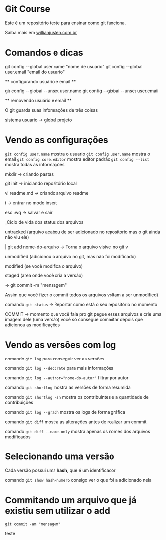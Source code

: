 
# Git Course

Este é um repositório teste para ensinar como git funciona.


Saiba mais em [willianjusten.com.br](https://willianjusten.com.br)

# Comandos e dicas

git config --global user.name "nome de usuario"
git config --global user.email "email do usuario"
 
** configurando usuário e email **


git config --global --unset user.name 
git config --global --unset user.email

** removendo usuário e email **

O git guarda suas infomrações de três coisas

sistema
usuario -> global
projeto

# Vendo as configurações

``git config user.name`` mostra o usuario
``git config user.name`` mostra o email
``git config core.editor`` mostra editor padrão
``git config --list`` mostra todas as informações


mkdir -> criando pastas

git init -> iniciando repositório local

vi readme.md -> criando arquivo readme

i -> entrar no modo insert

esc :wq -> salvar e sair

_Ciclo de vida dos status dos arquivos

untracked (arquivo acabou de ser adicionado no repositorio mas o git ainda não viu ele)

| git add nome-do-arquivo -> Torna o arquivo visivel no git
v  

unmodified (adicionou o arquivo no git, mas não foi modificado)


modified (se você modifica o arquivo)


staged (area onde você cria a versão)

-> git commit -m "mensagem"


Assim que você fizer o commit todos os arquivos voltam a ser unmodified)

comando ``git status`` -> Reportar como está o seu repositório no momento


COMMIT -> momento que você fala pro git pegue esses arquivos e crie uma imagem dele (uma versão)
você só consegue commitar depois que adicionou as modificações


# Vendo as versões com log

comando ``git log`` para conseguir ver as versões

comando ``git log --decorate`` para mais informações

comando ``git log --author="nome-do-autor"`` filtrar por autor

comando ``git shortlog`` mostra as versões de forma resumida

comando ``git shortlog -sn`` mostra os contribuintes e a quantidade de contribuições

comando ``git log --graph`` mostra os logs de forma gráfica

comando ``git diff`` mostra as alterações antes de realizar um commit

comando ``git diff --name-only`` mostra apenas os nomes dos arquivos modificados


# Selecionando uma versão

Cada versão possui uma **hash**, que é um identificador 

comando ``git show hash-numero`` consigo ver o que foi a adicionado nela


# Commitando um arquivo que já existiu sem utilizar o add

``git commit -am "mensagem"``

teste

